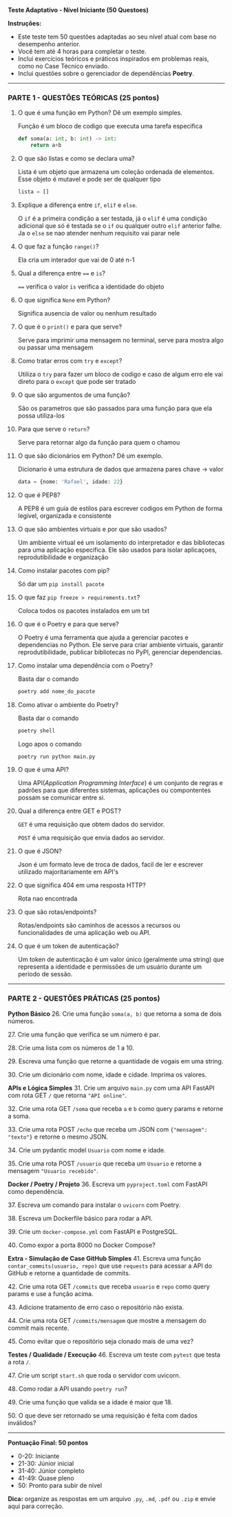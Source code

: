 **Teste Adaptativo - Nível Iniciante (50 Questoes)**

**Instruções:**

* Este teste tem 50 questões adaptadas ao seu nível atual com base no desempenho anterior.
* Você tem até 4 horas para completar o teste.
* Inclui exercícios teóricos e práticos inspirados em problemas reais, como no Case Técnico enviado.
* Inclui questões sobre o gerenciador de dependências **Poetry**.

---

### PARTE 1 - QUESTÕES TEÓRICAS (25 pontos)

1. O que é uma função em Python? Dê um exemplo simples.

    Função é um bloco de codigo que executa uma tarefa especifica

    ```python
    def soma(a: int, b: int) -> int:
        return a+b
    ```
2. O que são listas e como se declara uma?

    Lista é um objeto que armazena um coleção ordenada de elementos. Esse objeto é mutavel e pode ser de qualquer tipo

    ```python
    lista = []
    ```
3. Explique a diferença entre `if`, `elif` e `else`.

    O `if` é a primeira condição a ser testada, já o `elif` é uma condição adicional que só é testada se o `if` ou qualquer outro `elif` anterior falhe. Ja o `else` se nao atender nenhum requisito vai parar nele

4. O que faz a função `range()`?

    Ela cria um interador que vai de 0 até n-1
5. Qual a diferença entre `==` e `is`?

    `==` verifica o valor
    `is` verifica a identidade do objeto
6. O que significa `None` em Python?

    Significa ausencia de valor ou nenhum resultado
7. O que é o `print()` e para que serve?

    Serve para imprimir uma mensagem no terminal, serve para mostra algo ou passar uma mensagem
8. Como tratar erros com `try` e `except`?

    Utiliza o `try` para fazer um bloco de codigo e caso de algum erro ele vai direto para o `except` que pode ser tratado
9.  O que são argumentos de uma função?

    São os parametros que são passados para uma função para que ela possa utiliza-los
10. Para que serve o `return`?

    Serve para retornar algo da função para quem o chamou
11. O que são dicionários em Python? Dê um exemplo.

    Dicionario é uma estrutura de dados que armazena pares chave -> valor

    ```python
    data = {nome: 'Rafael', idade: 22}
    ```

12. O que é PEP8?

    A PEP8 é um guia de estilos para escrever codigos em Python de forma legível, organizada e consistente
13. O que são ambientes virtuais e por que são usados?


    Um ambiente virtual eé um isolamento do interpretador e das bibliotecas para uma aplicação especifica. Ele são usados para isolar aplicaçoes, reprodutibilidade e organização
14. Como instalar pacotes com pip?

    Só dar um `pip install pacote`
15. O que faz `pip freeze > requirements.txt`?

    Coloca todos os pacotes instalados em um txt
16. O que é o Poetry e para que serve?

    O Poetry é uma ferramenta que ajuda a gerenciar pacotes e dependencias no Python. Ele serve para criar ambiente virtuais, garantir reprodutibilidade, publicar bibliotecas no PyPl, gerenciar dependencias.

18. Como instalar uma dependência com o Poetry?

    Basta dar o comando
    ```bash
    poetry add nome_do_pacote
    ```
19. Como ativar o ambiente do Poetry?

    Basta dar o comando
    ```bash
    poetry shell
    ```
    Logo apos o comando
    ```bash
    poetry run python main.py
    ```
20. O que é uma API?

    Uma API(*Application Programming Interface*) 
    é um conjunto de regras e padrões para que diferentes sistemas, aplicações ou compontentes possam se comunicar entre si.
21. Qual a diferença entre GET e POST?

    `GET` é uma requisição que obtem dados do servidor.

    `POST` é uma requisição que envia dados ao servidor.
22. O que é JSON?

    Json é um formato leve de troca de dados, facil de ler e escrever utilizado majoritariamente em API's
23. O que significa 404 em uma resposta HTTP?

    Rota nao encontrada
24. O que são rotas/endpoints?

    Rotas/endpoints são caminhos de acessos a recursos ou funcionalidades de uma aplicação web ou API.
25. O que é um token de autenticação?

    Um token de autenticação é um valor único (geralmente uma string) que representa a identidade e permissões de um usuário durante um período de sessão.
---

### PARTE 2 - QUESTÕES PRÁTICAS (25 pontos)

**Python Básico**
26\. Crie uma função `soma(a, b)` que retorna a soma de dois números.

27\. Crie uma função que verifica se um número é par.

28\. Crie uma lista com os números de 1 a 10.

29\. Escreva uma função que retorne a quantidade de vogais em uma string.

30\. Crie um dicionário com nome, idade e cidade. Imprima os valores.

**APIs e Lógica Simples**
31\. Crie um arquivo `main.py` com uma API FastAPI com rota GET `/` que retorna `"API online"`.

32\. Crie uma rota GET `/soma` que receba `a` e `b` como query params e retorne a soma.

33\. Crie uma rota POST `/echo` que receba um JSON com `{"mensagem": "texto"}` e retorne o mesmo JSON.

34\. Crie um pydantic model `Usuario` com nome e idade.

35\. Crie uma rota POST `/usuario` que receba um `Usuario` e retorne a mensagem `"Usuario recebido"`.

**Docker / Poetry / Projeto**
36\. Escreva um `pyproject.toml` com FastAPI como dependência.

37\. Escreva um comando para instalar o `uvicorn` com Poetry.

38\. Escreva um Dockerfile básico para rodar a API.

39\. Crie um `docker-compose.yml` com FastAPI e PostgreSQL.

40\. Como expor a porta 8000 no Docker Compose?

**Extra - Simulação de Case GitHub Simples**
41\. Escreva uma função `contar_commits(usuario, repo)` que use `requests` para acessar a API do GitHub e retorne a quantidade de commits.

42\. Crie uma rota GET `/commits` que receba `usuario` e `repo` como query params e use a função acima.

43\. Adicione tratamento de erro caso o repositório não exista.

44\. Crie uma rota GET `/commits/mensagem` que mostre a mensagem do commit mais recente.

45\. Como evitar que o repositório seja clonado mais de uma vez?

**Testes / Qualidade / Execução**
46\. Escreva um teste com `pytest` que testa a rota `/`.

47\. Crie um script `start.sh` que roda o servidor com uvicorn.

48\. Como rodar a API usando `poetry run`?

49\. Crie uma função que valida se a idade é maior que 18.

50\. O que deve ser retornado se uma requisição é feita com dados inválidos?

---

**Pontuação Final: 50 pontos**

* 0-20: Iniciante
* 21-30: Júnior inicial
* 31-40: Júnior completo
* 41-49: Quase pleno
* 50: Pronto para subir de nível

**Dica:** organize as respostas em um arquivo `.py`, `.md`, `.pdf` ou `.zip` e envie aqui para correção.
